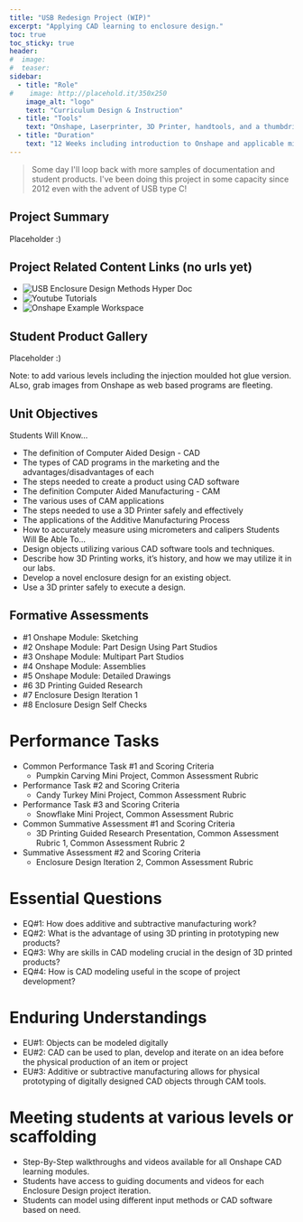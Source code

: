 ```yaml
---
title: "USB Redesign Project (WIP)"
excerpt: "Applying CAD learning to enclosure design."
toc: true
toc_sticky: true
header:
#  image: 
#  teaser: 
sidebar:
  - title: "Role"
#    image: http://placehold.it/350x250
    image_alt: "logo"
    text: "Curriculum Design & Instruction"
  - title: "Tools"
    text: "Onshape, Laserprinter, 3D Printer, handtools, and a thumbdrive."
  - title: "Duration"
    text: "12 Weeks including introduction to Onshape and applicable mini-projects."
---
```


>Some day I'll loop back with more samples of documentation and student products. I've been doing this project in some capacity since 2012 even with the advent of USB type C!

## Project Summary

Placeholder :)

## Project Related Content Links (no urls yet)
- ![USB Enclosure Design Methods Hyper Doc](https://docs.google.com/document/d/1Zaaun0D5D60nypdz5G5pEum397fL1MHfgiMaF1aXZZE/edit?usp=sharing)
- ![Youtube Tutorials](https://youtube.com/playlist?list=PLOp_3nQQSl_nUPKX_OayTT-FefRMg0S4y&si=Y0oL99liCbGQ0ueo)
- ![Onshape Example Workspace](https://cad.onshape.com/documents/46f1a9a4abfa5cb8aaab8f1c/w/3147c24ee69a017dcedbd44f/e/98cc5f95e52824cb6c2a9d1e?renderMode=0&uiState=673e1b434e909518bdde5810)

## Student Product Gallery

Placeholder :)

Note: to add various levels including the injection moulded hot glue version. ALso, grab images from Onshape as web based programs are fleeting.

## Unit Objectives
Students Will Know...
- The definition of Computer Aided Design - CAD
- The types of CAD programs in the marketing and the advantages/disadvantages of each
- The steps needed to create a product using CAD software 
- The definition Computer Aided Manufacturing - CAM 
- The various uses of CAM applications 
- The steps needed to use a 3D Printer safely and effectively
- The applications of the Additive Manufacturing Process
- How to accurately measure using micrometers and calipers
Students Will Be Able To...
- Design objects utilizing various CAD software tools and techniques.
- Describe how 3D Printing works, it’s history, and how we may utilize it in our labs.
- Develop a novel enclosure design for an existing object. 
- Use a 3D printer safely to execute a design.

## Formative Assessments
- #1 Onshape Module: Sketching
- #2 Onshape Module: Part Design Using Part Studios
- #3 Onshape Module: Multipart Part Studios
- #4 Onshape Module: Assemblies
- #5 Onshape Module: Detailed Drawings 
- #6 3D Printing Guided Research
- #7 Enclosure Design Iteration 1
- #8 Enclosure Design Self Checks

# Performance Tasks
- Common Performance Task #1 and Scoring Criteria
  - Pumpkin Carving Mini Project, Common Assessment Rubric
- Performance Task #2 and Scoring Criteria
  - Candy Turkey Mini Project, Common Assessment Rubric
- Performance Task #3 and Scoring Criteria
  - Snowflake Mini Project, Common Assessment Rubric
- Common Summative Assessment #1 and Scoring Criteria
  - 3D Printing Guided Research Presentation, Common Assessment Rubric 1, Common Assessment Rubric 2
- Summative Assessment #2 and Scoring Criteria
  - Enclosure Design Iteration 2, Common Assessment Rubric

# Essential Questions
- EQ#1: How does additive and subtractive manufacturing work?
- EQ#2: What is the advantage of using 3D printing in prototyping new products?
- EQ#3: Why are skills in CAD modeling crucial in the design of 3D printed products?
- EQ#4: How is CAD modeling useful in the scope of project development?

# Enduring Understandings
- EU#1: Objects can be modeled digitally
- EU#2: CAD can be used to plan, develop and iterate on an idea before the physical production of an item or project
- EU#3: Additive or subtractive manufacturing allows for physical prototyping of digitally designed CAD objects through CAM tools.

# Meeting students at various levels or scaffolding
- Step-By-Step walkthroughs and videos available for all Onshape CAD learning modules. 
- Students have access to guiding documents and videos for each Enclosure Design project iteration.
- Students can model using different input methods or CAD software based on need.



